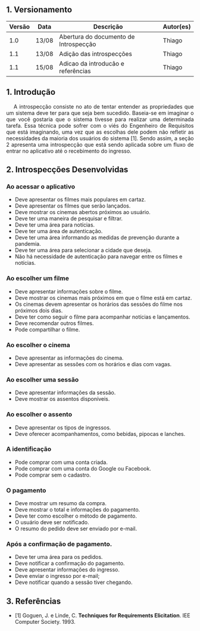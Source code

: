 ## 1. Versionamento

|Versão|Data|Descrição|Autor(es)|
|------|----|---------|---------|
|1.0|13/08|Abertura do documento de Introspecção|Thiago|
|1.1|13/08|Adição das introspecções|Thiago|
|1.1|15/08|Adicao da introducão e referências|Thiago|

## 1. Introdução
<p style="text-align: justify; text-indent: 20px">
A introspecção consiste no ato de tentar entender as propriedades que um sistema deve ter para que seja bem sucedido. Baseia-se em imaginar o que você gostaria que o sistema tivesse para realizar uma determinada tarefa. Essa técnica pode sofrer com o viés do Engenheiro de Requisitos que está imaginando, uma vez que as escolhas dele podem não refletir as necessidades da maioria dos usuários do sistema [1]. Sendo assim, a seção 2 apresenta uma introspecção que está sendo aplicada sobre um fluxo de entrar no aplicativo até o recebimento do ingresso.
</p>

## 2. Introspecções Desenvolvidas
### Ao acessar o aplicativo

- Deve apresentar os filmes mais populares em cartaz.
- Deve apresentar os filmes que serão lançados.
- Deve mostrar os cinemas abertos próximos ao usuário.
- Deve ter uma maneira de pesquisar e filtrar.
- Deve ter uma área para notícias.
- Deve ter uma área de autenticação.
- Deve ter uma área informando as medidas de prevenção durante a pandemia.
- Deve ter uma área para selecionar a cidade que deseja.
- Não há necessidade de autenticação para navegar entre os filmes e notícias.

### Ao escolher um filme

- Deve apresentar informações sobre o filme.
- Deve mostrar os cinemas mais próximos em que o filme está em cartaz.
- Os cinemas devem apresentar os horários das sessões do filme nos próximos dois dias.
- Deve ter como seguir o filme para acompanhar notícias e lançamentos.
- Deve recomendar outros filmes.
- Pode compartilhar o filme.

### Ao escolher o cinema

- Deve apresentar as informações do cinema.
- Deve apresentar as sessões com os horários e dias com vagas.

### Ao escolher uma sessão

- Deve apresentar informações da sessão.
- Deve mostrar os assentos disponíveis.

### Ao escolher o assento

- Deve apresentar os tipos de ingressos.
- Deve oferecer acompanhamentos, como bebidas, pipocas e lanches.

### A identificação

- Pode comprar com uma conta criada.
- Pode comprar com uma conta do Google ou Facebook.
- Pode comprar sem o cadastro.

### O pagamento

- Deve mostrar um resumo da compra.
- Deve mostrar o total e informações do pagamento.
- Deve ter como escolher o método de pagamento.
- O usuário deve ser notificado.
- O resumo do pedido deve ser enviado por e-mail.

### Após a confirmação de pagamento.

- Deve ter uma área para os pedidos.
- Deve notificar a confirmação do pagamento.
- Deve apresentar informações do ingresso.
- Deve enviar o ingresso por e-mail;
- Deve notificar quando a sessão tiver chegando.


## 3. Referências

- [1] Goguen, J. e Linde, C. <b>Techniques for Requirements Elicitation</b>. IEE Computer Society. 1993.
